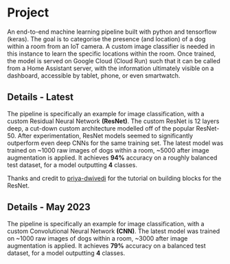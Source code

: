 # Project
An end-to-end machine learning pipeline built with python and tensorflow (keras). The goal is to categorise the presence (and location) of a dog within a room from an IoT camera. A custom image classifier is needed in this instance to learn the specific locations within the room. Once trained, the model is served on Google Cloud (Cloud Run) such that it can be called from a Home Assistant server, with the information ultimately visible on a dashboard, accessible by tablet, phone, or even smartwatch.

## Details - Latest
The pipeline is specifically an example for image classification, with a custom Residual Neural Network **(ResNet)**. The custom ResNet is 12 layers deep, a cut-down custom architecture modelled off of the popular ResNet-50. After experimentation, ResNet models seemed to significantly outperform even deep CNNs for the same training set. The latest model was trained on ~1000 raw images of dogs within a room, ~5000 after image augmentation is applied. It achieves **94%** accuracy on a roughly balanced test dataset, for a model outputting **4** classes.

Thanks and credit to [priya-dwivedi](https://github.com/priya-dwivedi/Deep-Learning/commits?author=priya-dwivedi) for the tutorial on building blocks for the ResNet.

## Details - May 2023
The pipeline is specifically an example for image classification, with a custom Convolutional Neural Network **(CNN)**. The latest model was trained on ~1000 raw images of dogs within a room, ~3000 after image augmentation is applied. It achieves **79%** accuracy on a balanced test dataset, for a model outputting **4** classes.
